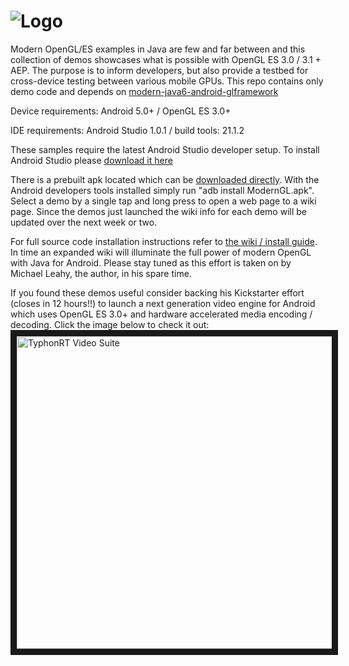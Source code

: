 
![Logo](http://i.imgur.com/UhCv44F.png "Logo")
============================
Modern OpenGL/ES examples in Java are few and far between and this collection of demos showcases what is possible with OpenGL ES 3.0 / 3.1 + AEP. The purpose is to inform developers, but also provide a testbed for cross-device testing between various mobile GPUs. This repo contains only demo code and depends on [modern-java6-android-glframework](https://github.com/typhonrt/modern-java6-android-glframework)

Device requirements: Android 5.0+ / OpenGL ES 3.0+ 

IDE requirements: Android Studio 1.0.1 / build tools: 21.1.2

These samples require the latest Android Studio developer setup. To install Android Studio please [download it here](http://developer.android.com/sdk/index.html)

There is a prebuilt apk located which can be [downloaded directly](https://github.com/typhonrt/modern-java6-android-gldemos/raw/master/prebuilt-apk/ModernGL.apk). With the Android developers tools installed simply run "adb install ModernGL.apk". Select a demo by a single tap and long press to open a web page to a wiki page. Since the demos just launched the wiki info for each demo will be updated over the next week or two. 

For full source code installation instructions refer to [the wiki / install guide](https://github.com/typhonrt/modern-java6-android-gldemos/wiki/installation). In time an expanded wiki will illuminate the full power of modern OpenGL with Java for Android. Please stay tuned as this effort is taken on by Michael Leahy, the author, in his spare time. 

If you found these demos useful consider backing his Kickstarter effort (closes in 12 hours!!) to launch a next generation video engine for Android which uses OpenGL ES 3.0+ and hardware accelerated media encoding / decoding.  Click the image below to check it out:
<a href="https://www.kickstarter.com/projects/85808410/typhonrt-video-suite-next-gen-video-apps-for-andro-0" target="_blank"><img src="http://i.imgur.com/gWh4A8M.png" 
alt="TyphonRT Video Suite" width="850" height="500" border="10" /></a>
